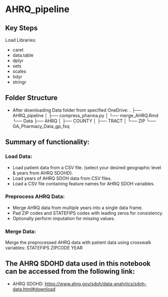 # AHRQ_pipeline

## Key Steps
Load Libraries:
- caret
- data.table
- dplyr
- sets
- scales
- tidyr
- stringr


## Folder Structure
- After downloading Data folder from specified OneDrive:
.
├── AHRQ_pipeline
│   ├── compress_pharma.py
│   └── merge_AHRQ.Rmd
└── Data
    ├── AHRQ
    │   ├── COUNTY
    │   ├── TRACT
    │   └── ZIP
    └── GA_Pharmacy_Data_gp_fsq


## Summary of functionality: 

### Load Data:
- Load patient data from a CSV file. (select your desired geographic level & years from AHRQ SDOHD).
- Load years of AHRQ SDOH data from CSV files.
- Load a CSV file containing feature names for AHRQ SDOH variables.

### Preprocess AHRQ Data:
- Merge AHRQ data from multiple years into a single data frame.
- Pad ZIP codes and STATEFIPS codes with leading zeros for consistency.
- Optionally perform imputation for missing values.

### Merge Data:
Merge the preprocessed AHRQ data with patient data using crosswalk variables:
STATEFIPS
ZIPCODE
YEAR

## The AHRQ SDOHD data used in this notebook can be accessed from the following link:
- AHRQ SDOHD: https://www.ahrq.gov/sdoh/data-analytics/sdoh-data.html#download

